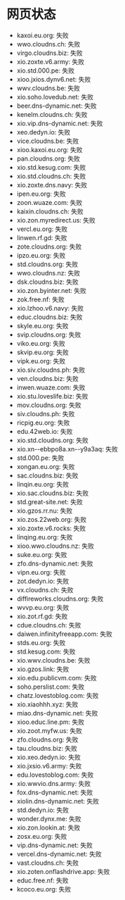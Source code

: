 # 网页状态
- kaxoi.eu.org: 失败
- wwo.cloudns.ch: 失败
- virgo.cloudns.biz: 失败
- xio.zoxte.v6.army: 失败
- xio.std.000.pe: 失败
- xioo.jxios.dynv6.net: 失败
- wwv.cloudns.be: 失败
- xio.soho.lovedub.net: 失败
- beer.dns-dynamic.net: 失败
- kenelm.cloudns.ch: 失败
- xio.vip.dns-dynamic.net: 失败
- xeo.dedyn.io: 失败
- vice.cloudns.be: 失败
- xioo.kaxoi.eu.org: 失败
- pan.cloudns.org: 失败
- xio.std.kesug.com: 失败
- xio.std.cloudns.ch: 失败
- xio.zoxte.dns.navy: 失败
- ipen.eu.org: 失败
- zoon.wuaze.com: 失败
- kaixin.cloudns.ch: 失败
- xio.zon.myredirect.us: 失败
- vercl.eu.org: 失败
- linwen.rf.gd: 失败
- zote.cloudns.org: 失败
- ipzo.eu.org: 失败
- std.cloudns.org: 失败
- wwo.cloudns.nz: 失败
- dsk.cloudns.biz: 失败
- xio.zon.byinter.net: 失败
- zok.free.nf: 失败
- xio.lzhoo.v6.navy: 失败
- educ.cloudns.biz: 失败
- skyle.eu.org: 失败
- svip.cloudns.org: 失败
- viko.eu.org: 失败
- skvip.eu.org: 失败
- vipk.eu.org: 失败
- xio.siv.cloudns.ph: 失败
- ven.cloudns.biz: 失败
- inwen.wuaze.com: 失败
- xio.stu.loveslife.biz: 失败
- mov.cloudns.org: 失败
- siv.cloudns.ph: 失败
- ricpig.eu.org: 失败
- edu.42web.io: 失败
- xio.std.cloudns.org: 失败
- xio.xn--ebbpo8a.xn--y9a3aq: 失败
- std.000.pe: 失败
- xongan.eu.org: 失败
- sac.cloudns.biz: 失败
- linqin.eu.org: 失败
- xio.sac.cloudns.biz: 失败
- std.great-site.net: 失败
- xio.gzos.rr.nu: 失败
- xio.zos.22web.org: 失败
- xio.zoxte.v6.rocks: 失败
- linqing.eu.org: 失败
- xioo.wwo.cloudns.nz: 失败
- suke.eu.org: 失败
- zfo.dns-dynamic.net: 失败
- vipn.eu.org: 失败
- zot.dedyn.io: 失败
- vx.cloudns.ch: 失败
- diffireworks.cloudns.org: 失败
- wvvp.eu.org: 失败
- xio.zot.rf.gd: 失败
- cdue.cloudns.ch: 失败
- daiwen.infinityfreeapp.com: 失败
- stds.eu.org: 失败
- std.kesug.com: 失败
- xio.wwv.cloudns.be: 失败
- xio.gzos.link: 失败
- xio.edu.publicvm.com: 失败
- soho.perslist.com: 失败
- chatz.lovestoblog.com: 失败
- xio.xiaohhh.xyz: 失败
- miao.dns-dynamic.net: 失败
- xioo.educ.line.pm: 失败
- xio.zoot.myfw.us: 失败
- zfo.cloudns.org: 失败
- tau.cloudns.biz: 失败
- xio.xeo.dedyn.io: 失败
- xio.jxsio.v6.army: 失败
- edu.lovestoblog.com: 失败
- xio.wwvio.dns.army: 失败
- fox.dns-dynamic.net: 失败
- xiolin.dns-dynamic.net: 失败
- std.dedyn.io: 失败
- wonder.dynx.me: 失败
- xio.zon.lookin.at: 失败
- zosx.eu.org: 失败
- vip.dns-dynamic.net: 失败
- vercel.dns-dynamic.net: 失败
- vast.cloudns.ch: 失败
- xio.zoten.onflashdrive.app: 失败
- educ.free.nf: 失败
- kcoco.eu.org: 失败
